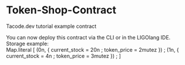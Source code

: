 # Token-Shop-Contract
Tacode.dev tutorial example contract


You can now deploy this contract via the CLI or in the LIGOlang IDE.<br />
Storage example: <br />
Map.literal [ (0n, { current_stock = 20n ; token_price = 2mutez }) ; (1n, { current_stock = 4n ; token_price = 3mutez }) ; ]

